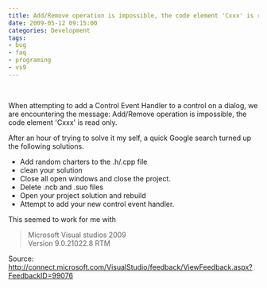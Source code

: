 ```yaml
---
title: Add/Remove operation is impossible, the code element 'Cxxx' is read only
date: 2009-05-12 09:15:00
categories: Development
tags: 
- bug 
- faq 
- programing 
- vs9
---
```

<p>&#160;</p>  <p>When attempting to add a Control Event Handler to a control on a dialog, we are encountering the message: Add/Remove operation is impossible, the code element 'Cxxx' is read only. </p>  <p>After an hour of trying to solve it my self, a quick Google search turned up the following solutions. </p>  <ul>   <li>Add random charters to the .h/.cpp file</li>    <li>clean your solution </li>    <li>Close all open windows and close the project. </li>    <li>Delete .ncb and .suo files </li>    <li>Open your project solution and rebuild </li>    <li>Attempt to add your new control event handler. </li> </ul>  <p>This seemed to work for me with </p>  <blockquote>   <p>Microsoft Visual studios 2009     <br />Version 9.0.21022.8 RTM</p> </blockquote>  <p>Source: <a href="http://connect.microsoft.com/VisualStudio/feedback/ViewFeedback.aspx?FeedbackID=99076">http://connect.microsoft.com/VisualStudio/feedback/ViewFeedback.aspx?FeedbackID=99076</a></p>
